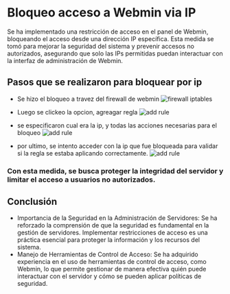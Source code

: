 # Bloqueo acceso a Webmin via IP

Se ha implementado una restricción de acceso en el panel de Webmin, bloqueando el acceso desde una dirección IP específica. Esta medida se tomó para mejorar la seguridad del sistema y prevenir accesos no autorizados, asegurando que solo las IPs permitidas puedan interactuar con la interfaz de administración de Webmin.

## Pasos que se realizaron para bloquear por ip

- Se hizo el bloqueo a travez del firewall de webmin
  ![firewall iptables](/Users/jeronm/Desktop/img1.png)

- Luego se clickeo la opcion, agreagar regla
  ![add rule](/Users/jeronm/Desktop/img2.png)

- se especificaron cual era la ip, y todas las acciones necesarias para el bloqueo
  ![add rule](/Users/jeronm/Desktop/img3.png)

- por ultimo, se intento acceder con la ip que fue bloqueada para validar si la regla se estaba aplicando correctamente.
  ![add rule](/Users/jeronm/Desktop/img4.png)

### Con esta medida, se busca proteger la integridad del servidor y limitar el acceso a usuarios no autorizados.

## Conclusión

- Importancia de la Seguridad en la Administración de Servidores: Se ha reforzado la comprensión de que la seguridad es fundamental en la gestión de servidores. Implementar restricciones de acceso es una práctica esencial para proteger la información y los recursos del sistema.
- Manejo de Herramientas de Control de Acceso: Se ha adquirido experiencia en el uso de herramientas de control de acceso, como Webmin, lo que permite gestionar de manera efectiva quién puede interactuar con el servidor y cómo se pueden aplicar políticas de seguridad.
